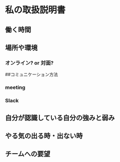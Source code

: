 # 私の取扱説明書

## 働く時間

## 場所や環境

### オンライン? or 対面?

##コミュニケーション方法

### meeting

### Slack

## 自分が認識している自分の強みと弱み

## やる気の出る時・出ない時

## チームへの要望
